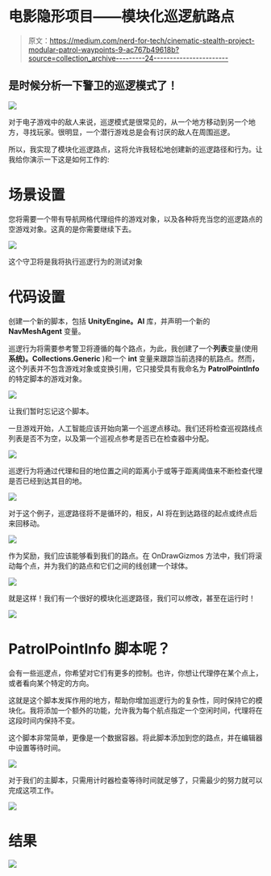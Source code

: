 # 电影隐形项目——模块化巡逻航路点

> 原文：<https://medium.com/nerd-for-tech/cinematic-stealth-project-modular-patrol-waypoints-9-ac767b49618b?source=collection_archive---------24----------------------->

## 是时候分析一下警卫的巡逻模式了！

![](img/058da4e5c211a913b1869fe1b105d460.png)

对于电子游戏中的敌人来说，巡逻模式是很常见的，从一个地方移动到另一个地方，寻找玩家。很明显，一个潜行游戏总是会有讨厌的敌人在周围巡逻。

所以，我实现了模块化巡逻路点，这将允许我轻松地创建新的巡逻路径和行为。让我给你演示一下这是如何工作的:

# 场景设置

您将需要一个带有导航网格代理组件的游戏对象，以及各种将充当您的巡逻路点的空游戏对象。这真的是你需要继续下去。

![](img/0f73d338a589e8457dba862d605462da.png)

这个守卫将是我将执行巡逻行为的测试对象

# 代码设置

创建一个新的脚本，包括 **UnityEngine。AI** 库，并声明一个新的 **NavMeshAgent** 变量。

巡逻行为将需要参考警卫将遵循的每个路点，为此，我创建了一个**列表**变量(使用**系统)。Collections.Generic** )和一个 **int** 变量来跟踪当前选择的航路点。然而，这个列表并不包含游戏对象或变换引用，它只接受具有我命名为 **PatrolPointInfo** 的特定脚本的游戏对象。

![](img/e82c6ecdbea58655161f9049f22bbe7c.png)

让我们暂时忘记这个脚本。

一旦游戏开始，人工智能应该开始向第一个巡逻点移动。我们还将检查巡视路线点列表是否不为空，以及第一个巡视点参考是否已在检查器中分配。

![](img/d2141ed359a321cf368dd0e9a7a85d82.png)

巡逻行为将通过代理和目的地位置之间的距离小于或等于距离阈值来不断检查代理是否已经到达其目的地。

![](img/b5523a10134fab8aeeb9fd582d9a82ab.png)

对于这个例子，巡逻路径将不是循环的，相反，AI 将在到达路径的起点或终点后来回移动。

![](img/bb6c592b5f43c415910b5018011603c2.png)

作为奖励，我们应该能够看到我们的路点。在 OnDrawGizmos 方法中，我们将滚动每个点，并为我们的路点和它们之间的线创建一个球体。

![](img/c001d3d042de4f4b5cc0b1e5d36646a9.png)

就是这样！我们有一个很好的模块化巡逻路径，我们可以修改，甚至在运行时！

![](img/05f7aeaf26bb51e385671f9722b51ff6.png)

# PatrolPointInfo 脚本呢？

会有一些巡逻点，你希望对它们有更多的控制。也许，你想让代理停在某个点上，或者看向某个特定的方向。

这就是这个脚本发挥作用的地方，帮助你增加巡逻行为的复杂性，同时保持它的模块化。我将添加一个额外的功能，允许我为每个航点指定一个空闲时间，代理将在这段时间内保持不变。

这个脚本非常简单，更像是一个数据容器。将此脚本添加到您的路点，并在编辑器中设置等待时间。

![](img/7671d2b2eae721c3ac27e117c46aaa5d.png)

对于我们的主脚本，只需用计时器检查等待时间就足够了，只需最少的努力就可以完成这项工作。

![](img/89f7ec965c1c9bc2d0985ac947457a69.png)

# 结果

![](img/42a8d7e6ff4e4d3108a732cc63bf054f.png)